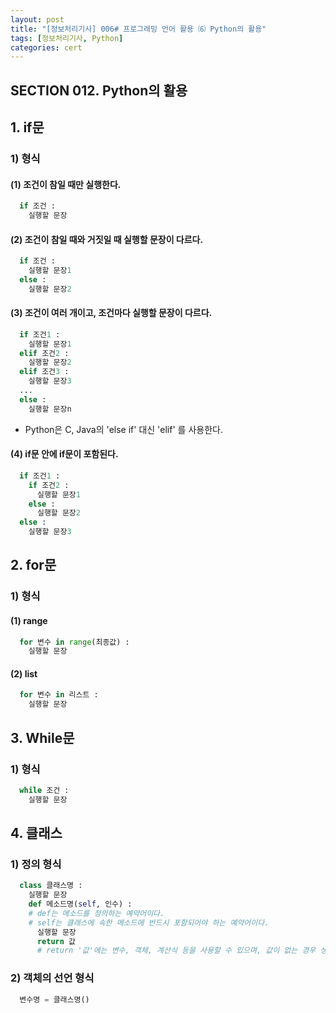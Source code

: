 ```yaml
---
layout: post
title: "[정보처리기사] 006# 프로그래밍 언어 활용 ⑹ Python의 활용"
tags: [정보처리기사, Python]
categories: cert
---
```



## SECTION 012. Python의 활용  

## 1. if문  

### 1) 형식  

#### (1) 조건이 참일 때만 실행한다.  

```python
  if 조건 :
    실행할 문장
```

#### (2) 조건이 참일 때와 거짓일 때 실행할 문장이 다르다.  

```python
  if 조건 :
    실행할 문장1
  else :
    실행할 문장2
```

#### (3) 조건이 여러 개이고, 조건마다 실행할 문장이 다르다.  

```python
  if 조건1 :
    실행할 문장1
  elif 조건2 :
    실행할 문장2
  elif 조건3 :
    실행할 문장3
  ...
  else :
    실행할 문장n
```

- Python은 C, Java의 'else if' 대신 'elif' 를 사용한다.  

#### (4) if문 안에 if문이 포함된다.  

```python
  if 조건1 :
    if 조건2 :
      실행할 문장1
    else :
      실행할 문장2
  else :
    실행할 문장3
```

## 2. for문  

### 1) 형식  

#### (1) range  

```python
  for 변수 in range(최종값) :
    실행할 문장
```

#### (2) list  

```python
  for 변수 in 리스트 :
    실행할 문장
```

## 3. While문  

### 1) 형식  

```python
  while 조건 :
    실행할 문장
```

## 4. 클래스  

### 1) 정의 형식  

```python
  class 클래스명 :
    실행할 문장
    def 메소드명(self, 인수) :
    # def는 메소드를 정의하는 예약어이다.
    # self는 클래스에 속한 메소드에 반드시 포함되어야 하는 예약어이다.
      실행할 문장
      return 값
      # return '값'에는 변수, 객체, 계산식 등을 사용할 수 있으며, 값이 없는 경우 생략할 수 있다.
```

### 2) 객체의 선언 형식  

```python
  변수명 = 클래스명()
```
